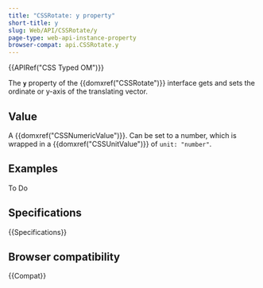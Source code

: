 ```yaml
---
title: "CSSRotate: y property"
short-title: y
slug: Web/API/CSSRotate/y
page-type: web-api-instance-property
browser-compat: api.CSSRotate.y
---
```


{{APIRef("CSS Typed OM")}}

The **`y`** property of the
{{domxref("CSSRotate")}} interface gets and sets the ordinate or y-axis of the
translating vector.

## Value

A {{domxref("CSSNumericValue")}}. Can be set to a number, which is wrapped in a {{domxref("CSSUnitValue")}} of `unit: "number"`.

## Examples

To Do

## Specifications

{{Specifications}}

## Browser compatibility

{{Compat}}
